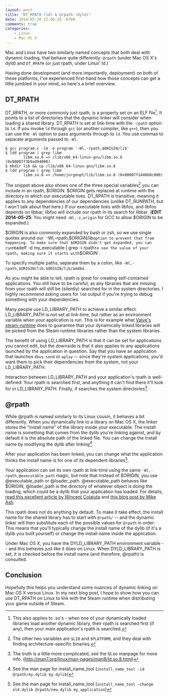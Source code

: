 ```yaml
---
layout: post
title: "DT_RPATH (ld) & @rpath (dyld)"
date: 2014-05-20 22:06:29 -0700
comments: true
categories:
    - Linux
    - Mac OS X
---
```


Mac and Linux have two similarly named concepts that both deal with
dynamic loading, that behave quite differently: `@rpath` (under Mac OS
X's dyld) and `DT_RPATH` (or just rpath, under Linux' ld.)

Having done development (and more importantly, deployment) on both of
these platforms, I've experienced first-hand how those concepts can get
a little jumbled in your mind, so here's a brief overview.

<!-- more -->

## DT\_RPATH

DT\_RPATH, or more commonly just rpath, is a property set on an ELF
file[^1]. It points to a list of directories that the dynamic linker
will consider when loading a shared library. DT\_RPATH is set at
link-time with the `-rpath` option to `ld`.  If you invoke `ld` through
`gcc` (or another compiler, like `g++`), then you can use the `-Wl`
option to pass arguments through to `ld`. You use commas to separate
arguments passed to `-Wl`.

```
$ gcc program.c -lm -o program '-Wl,-rpath,$ORIGIN/lib'
$ ldd program | grep libm
        libm.so.6 => /lib/x86_64-linux-gnu/libm.so.6 (0x00007f3b9ad94000)
$ mkdir lib && cp /lib/x86_64-linux-gnu/libm.so.6
$ ldd program | grep libm
        libm.so.6 => /home/jorgenpt/lib/libm.so.6 (0x00007f1440b0c000)
```

The snippet above also shows one of the three special variables[^2] you
can include in an rpath, $ORIGIN. $ORIGIN gets replaced at runtime with
the directory in which our executable lives. DT\_RPATH is transitive,
meaning it applies to any dependencies of our dependencies (unlike
DT\_RUNPATH, but I won't talk about that here.) If our executable links
with libfoo, and libfoo depends on libbar, libfoo will include our rpath
in its search for libbar. (**EDIT 2014-05-25**: You might need
`-Wl,-z,origin` for GCC to allow $ORIGIN to be expanded.)

$ORIGIN is also commonly expanded by bash or zsh, so we use single
quotes around our `-Wl,-rpath,$ORIGIN/lib` option to prevent that from
happening. To make sure that $ORIGIN didn't get expanded, you can run
`readelf -d my_executable | grep -i rpath` to see the value of your
rpath, making sure it starts with `$ORIGIN`.

To specify multiple paths, separate them by a colon, like
`-Wl,-rpath,$ORIGIN/lib:$ORIGIN/lib/amd64`.

As you might be able to tell, rpath is great for creating self-contained
applications. You still have to be careful, as any libraries that are
missing from your rpath will still be (silently) searched for in the
system directories. I highly recommend asking users for `ldd` output if
you're trying to debug something with your dependencies.

Many people use LD\_LIBRARY\_PATH to achieve a similar effect.
LD\_LIBRARY\_PATH is not set at link-time, but rather as an environment
variable when your application is run. This is for example what [Valve's
steam-runtime][steam-runtime] does to guarantee that your dynamically
linked libraries will be picked from the Steam runtime libraries rather
than the system libraries.

The benefit of using LD\_LIBRARY\_PATH is that it can be set for
applications you cannot edit, but the downside is that it also applies
to any applications launched by the application in question. Say that
you have an application that launches `dbus-send` or `aplay` -- since
they're system applications, you'd want them to pick their dependencies
from the system, not your LD\_LIBRARY\_PATH.

Interaction between LD\_LIBRARY\_PATH and your application's rpath is
well-defined: Your rpath is searched first, and anything it can't find
there it'll look for in LD\_LIBRARY\_PATH. Finally, if searches the
system directories[^3].

## @rpath

While @rpath is named similarly to its Linux cousin, it behaves a bit
differently. When you dynamically link to a library on Mac OS X, the
linker stores the "install name" of the library inside your executable.
The install name is something that comes from the dylib you're linking
against, and by default it is the absolute path of the linked file. You
can change the install name by modifying the dylib after linking[^4].

After your application has been linked, you can change what the
application thinks the install name is for one of its dependent
libraries[^5].

Your application can set its own rpath at link-time using the same
`-Wl,-rpath,@executable_path` magic, but note that instead of $ORIGIN,
you use @executable\_path or @loader\_path. @executable\_path behaves
like $ORIGIN, @loader\_path is the directory of whatever object is doing the
loading, which could be a dylib that your application has loaded. For
details, [read this excellent article by Wincent Colaiuta][at-paths] and
[this blog post by Mike Ash][at-paths-ash].

This rpath does *not* do anything by default. To make it take effect,
the install name for the shared library has to start with `@rpath/` --
and the dynamic linker will then substitute each of the possible values
for `@rpath` in order. This means that you'll typically change the
install name of the dylib (if it's a dylib you built yourself) or change
the install name inside the application.

Under Mac OS X, you have the DYLD\_LIBRARY\_PATH environment variable --
and this behaves just like it does on Linux. When DYLD\_LIBRARY\_PATH is
set, it is checked before the install name (and therefore, @rpath) is
consulted.


## Conclusion

Hopefully this helps you understand some nuances of dynamic linking on
Mac OS X versus Linux. In my next blog post, I hope to show how you can
use DT\_RPATH on Linux to link with the Steam runtime when distributing
your game outside of Steam.

[^1]: This also applies to .so's - when one of your dynamically loaded libraries load another dynamic library, their rpath is searched first (if any), then your main application's rpath is searched.
[^2]: The other two variables are `$LIB` and `$PLATFORM`, and they deal with finding architecture-specific binaries.
[^3]: The truth is a little more complicated, see the ld.so manpage for more info. (http://man7.org/linux/man-pages/man8/ld.so.8.html)
[^4]: See the man page for install\_name\_tool (`install_name_tool -id @rpath/my.dylib my.dylib`)
[^5]: See the man page for install\_name\_tool (`install_name_tool -change old.dylib @rpath/new.dylib my_application`)

[steam-runtime]: https://github.com/ValveSoftware/steam-runtime
[at-paths]: https://wincent.com/wiki/@executable_path,_@load_path_and_@rpath
[at-paths-ash]: https://www.mikeash.com/pyblog/friday-qa-2009-11-06-linking-and-install-names.html
